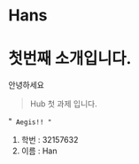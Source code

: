 # Hans
첫번째 소개입니다.
===================

안녕하세요
>Hub 첫 과제 입니다.

"`
 Aegis!!
"`

1. 학번 : 32157632
2. 이름 : Han
